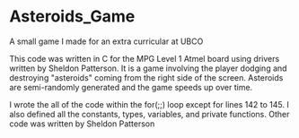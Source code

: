 Asteroids_Game
==============

A small game I made for an extra curricular at UBCO

This code was written in C for the MPG Level 1 Atmel board using drivers written by Sheldon Patterson.  It is a game involving the player dodging and destroying "asteroids" coming from the right side of the screen.  Asteroids are semi-randomly generated and the game speeds up over time.

I wrote the all of the code within the for(;;) loop except for lines 142 to 145.  I also defined all the constants, types, variables, and private functions.  Other code was written by Sheldon Patterson
